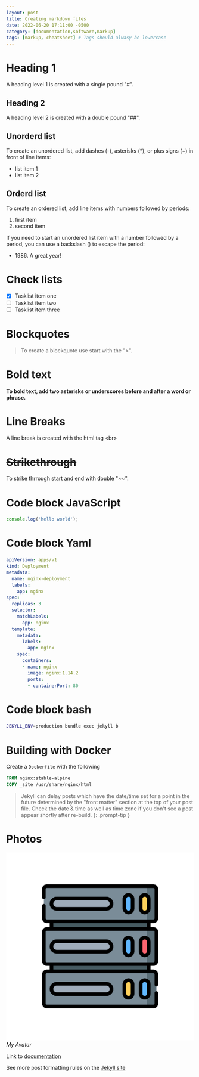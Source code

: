 ```yaml
---
layout: post
title: Creating markdown files
date: 2022-06-20 17:11:00 -0500
category: [documentation,software,markup]
tags: [markup, cheatsheet] # Tags should alwasy be lowercase
---
```


# Heading 1
A heading level 1 is created with a single pound "#".

## Heading 2
A heading level 2 is created  with a double pound "##". 

## Unorderd list
To create an unordered list, add dashes (-), asterisks (*), or plus signs (+) in front of line items:
* list item 1
* list item 2

## Orderd list
To create an ordered list, add line items with numbers followed by periods:
 1. first item
 2. second item

If you need to start an unordered list item with a number followed by a period, you can use a backslash (\) to escape the period:
- 1986\. A great year!

# Check lists
- [x] Tasklist item one
- [ ] Tasklist item two
- [ ] Tasklist item three

# Blockquotes
> To create a blockquote use start with the ">".

# Bold text
**To bold text, add two asterisks or underscores before and after a word or phrase.**

# Line Breaks <br>
A line break is created with the html tag \<br>



# ~~Strikethrough~~
To strike thrrough start and end with double "~~".

# Code block JavaScript
```javascript
console.log('hello world');
```

# Code block Yaml
```yml
apiVersion: apps/v1
kind: Deployment
metadata:
  name: nginx-deployment
  labels:
    app: nginx
spec:
  replicas: 3
  selector:
    matchLabels:
      app: nginx
  template:
    metadata:
      labels:
        app: nginx
    spec:
      containers:
      - name: nginx
        image: nginx:1.14.2
        ports:
        - containerPort: 80
```

# Code block bash
```bash
JEKYLL_ENV=production bundle exec jekyll b
```

# Building with Docker

Create a `Dockerfile` with the following

```Dockerfile
FROM nginx:stable-alpine
COPY _site /usr/share/nginx/html
```

> Jekyll can delay posts which have the date/time set for a point in the future determined by the "front matter" section at the top of your post file. Check the date & time as well as time zone if you don't see a post appear shortly after re-build.
{: .prompt-tip }

# Photos
![imgage-test](/homelab%20avatar.png)
_My Avatar_

Link to [documentation](https://docs.technotim.live/posts/jekyll-docs-site/)

See more post formatting rules on the [Jekyll site](https://jekyllrb.com/docs/posts/)